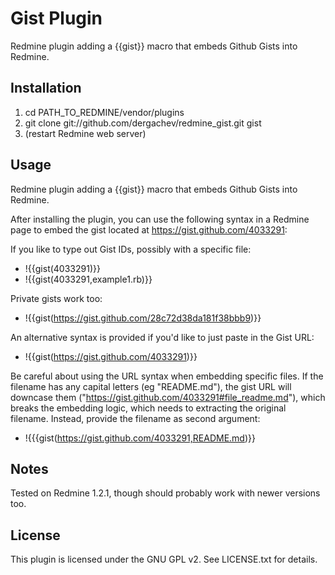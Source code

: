 Gist Plugin
===========

Redmine plugin adding a {{gist}} macro that embeds Github Gists into Redmine.

Installation
------------

1. cd PATH_TO_REDMINE/vendor/plugins 
2. git clone git://github.com/dergachev/redmine_gist.git gist
2. (restart Redmine web server)

Usage
-----

Redmine plugin adding a {{gist}} macro that embeds Github Gists into Redmine.

After installing the plugin, you can use the following syntax in a Redmine page to embed the gist located at https://gist.github.com/4033291:

If you like to type out Gist IDs, possibly with a specific file: 

* !{{gist(4033291)}} 
* !{{gist(4033291,example1.rb)}}

Private gists work too:

* !{{gist(https://gist.github.com/28c72d38da181f38bbb9)}}

An alternative syntax is provided if you'd like to just paste in the Gist URL:

* !{{gist(https://gist.github.com/4033291)}}

Be careful about using the URL syntax when embedding specific files. If the
filename has any capital letters (eg "README.md"), the gist URL will downcase
them ("https://gist.github.com/4033291#file_readme.md"), which breaks the
embedding logic, which needs to extracting the original filename. Instead,
provide the filename as second argument:

* !{{{gist(https://gist.github.com/4033291,README.md)}}


Notes
-----

Tested on Redmine 1.2.1, though should probably work with newer versions too.

License
-------

This plugin is licensed under the GNU GPL v2.  See LICENSE.txt for details.
